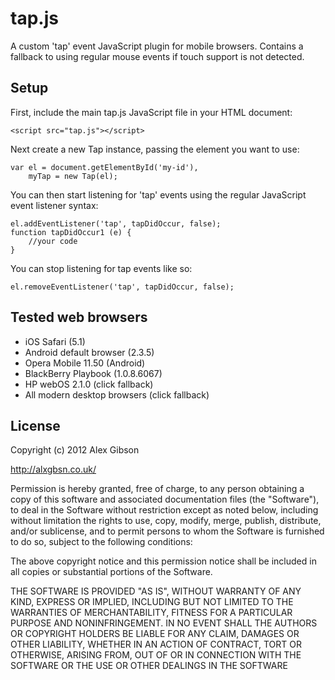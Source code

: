 tap.js
=======================================

A custom 'tap' event JavaScript plugin for mobile browsers. Contains a fallback to using regular mouse events if touch support is not detected.

Setup
---------------------------------------

First, include the main tap.js JavaScript file in your HTML document:

```
<script src="tap.js"></script>
```

Next create a new Tap instance, passing the element you want to use:

```
var el = document.getElementById('my-id'),
	myTap = new Tap(el);
```

You can then start listening for 'tap' events using the regular JavaScript event listener syntax:

```
el.addEventListener('tap', tapDidOccur, false); 
function tapDidOccur1 (e) {
	//your code
}
```

You can stop listening for tap events like so:

```
el.removeEventListener('tap', tapDidOccur, false);
```
	
Tested web browsers
---------------------------------------

- iOS Safari (5.1)
- Android default browser (2.3.5)
- Opera Mobile 11.50 (Android)
- BlackBerry Playbook (1.0.8.6067)
- HP webOS 2.1.0 (click fallback)
- All modern desktop browsers (click fallback)
	
License
---------------------------------------

Copyright (c) 2012 Alex Gibson

http://alxgbsn.co.uk/

Permission is hereby granted, free of charge, to any person obtaining a copy of this software and associated documentation files (the "Software"), to deal in the Software without restriction except as noted below, including without limitation the rights to use, copy, modify, merge, publish, distribute, and/or sublicense, and to permit persons to whom the Software is furnished to do so, subject to the following conditions:

The above copyright notice and this permission notice shall be included in all copies or substantial portions of the Software.

THE SOFTWARE IS PROVIDED "AS IS", WITHOUT WARRANTY OF ANY KIND, EXPRESS OR IMPLIED, INCLUDING BUT NOT LIMITED TO THE WARRANTIES OF MERCHANTABILITY, FITNESS FOR A PARTICULAR PURPOSE AND NONINFRINGEMENT. IN NO EVENT SHALL THE AUTHORS OR COPYRIGHT HOLDERS BE LIABLE FOR ANY CLAIM, DAMAGES OR OTHER LIABILITY, WHETHER IN AN ACTION OF CONTRACT, TORT OR OTHERWISE, ARISING FROM, OUT OF OR IN CONNECTION WITH THE SOFTWARE OR THE USE OR OTHER DEALINGS IN THE SOFTWARE